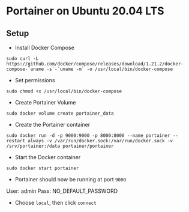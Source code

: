 # Portainer on Ubuntu 20.04 LTS

## Setup

- Install Docker Compose

```
sudo curl -L https://github.com/docker/compose/releases/download/1.21.2/docker-compose-`uname -s`-`uname -m` -o /usr/local/bin/docker-compose
```

- Set permissions

```
sudo chmod +x /usr/local/bin/docker-compose
```

- Create Portainer Volume

```
sudo docker volume create portainer_data

```

- Create the Portainer container

```
sudo docker run -d -p 9000:9000 -p 8000:8000 --name portainer --restart always -v /var/run/docker.sock:/var/run/docker.sock -v /srv/portainer:/data portainer/portainer
```

- Start the Docker container

```
sudo docker start portainer

```

- Portainer should now be running at port `9000`

User: admin
Pass: NO_DEFAULT_PASSWORD

- Choose `local`, then click `connect`
